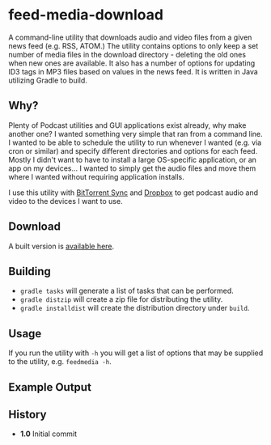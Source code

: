 # feed-media-download

A command-line utility that downloads audio and video files from a given news feed (e.g. RSS, ATOM.)  The utility contains options to only keep a set number of media files in the download directory - deleting the old ones when new ones are available.  It also has a number of options for updating ID3 tags in MP3 files based on values in the news feed.  It is written in Java utilizing Gradle to build.

Why?
----
Plenty of Podcast utilities and GUI applications exist already, why make another one?  I wanted something very simple that ran from a command line.  I wanted to be able to schedule the utility to run whenever I wanted (e.g. via cron or similar) and specify different directories and options for each feed.  Mostly I didn't want to have to install a large OS-specific application, or an app on my devices... I wanted to simply get the audio files and move them where I wanted without requiring application installs.

I use this utility with [BitTorrent Sync](http://www.getsync.com/) and [Dropbox](https://www.dropbox.com) to get podcast audio and video to the devices I want to use.

Download
--------
A built version is [available here](https://dl.dropboxusercontent.com/u/1471909/feedmedia.zip).

Building
--------
- `gradle tasks` will generate a list of tasks that can be performed.  
- `gradle distzip` will create a zip file for distributing the utility.
- `gradle installdist` will create the distribution directory under `build`.

Usage
-----
If you run the utility with `-h` you will get a list of options that may be supplied to the utility, e.g. `feedmedia -h`.

Example Output
--------------


History
-------
* **1.0** Initial commit

